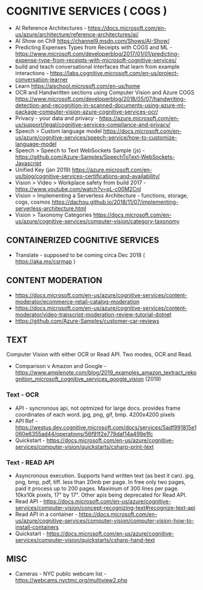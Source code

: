 # COGNITIVE SERVICES ( COGS )

* AI Reference Architectures - <https://docs.microsoft.com/en-us/azure/architecture/reference-architectures/ai/>
* AI Show on Ch9 <https://channel9.msdn.com/Shows/AI-Show/>
* Predicting Expenses Types from Receipts with COGS and ML - https://www.microsoft.com/developerblog/2017/01/01/predicting-expense-type-from-receipts-with-microsoft-cognitive-services/
* build and teach conversational interfaces that learn from example interactions -  <https://labs.cognitive.microsoft.com/en-us/project-conversation-learner>
* Learn <https://aischool.microsoft.com/en-us/home>
* OCR and Handwritten sections using Computer Vision and Azure COGS <https://www.microsoft.com/developerblog/2018/05/07/handwriting-detection-and-recognition-in-scanned-documents-using-azure-ml-package-computer-vision-azure-cognitive-services-ocr/>
* Privacy - your data and privacy - https://azure.microsoft.com/en-us/support/legal/cognitive-services-compliance-and-privacy/
* Speech > Custom language model <https://docs.microsoft.com/en-us/azure/cognitive-services/speech-service/how-to-customize-language-model>
* Speech > Speech to Text WebSockets Sample (js) - <https://github.com/Azure-Samples/SpeechToText-WebSockets-Javascript>
* Unified Key (jan 2019) https://azure.microsoft.com/en-us/blog/cognitive-services-certifications-and-availability/
* Vision > Video > Workplace safety from build 2017 - https://www.youtube.com/watch?v=pL-c00M2CnI
* Vision > Implementing a Serverless Architecture - functions, storage, cogs, cosmos <https://dachou.github.io/2018/11/07/implementing-serverless-architecture.html>
* Vision > Taxonomy Categories <https://docs.microsoft.com/en-us/azure/cognitive-services/computer-vision/category-taxonomy>

## CONTAINERIZED COGNITIVE SERVICES

* Translate - supposed to be coming circa Dec 2018 ( https://aka.ms/csrmap )

## CONTENT MODERATION

* <https://docs.microsoft.com/en-us/azure/cognitive-services/content-moderator/ecommerce-retail-catalog-moderation>
* <https://docs.microsoft.com/en-us/azure/cognitive-services/content-moderator/video-transcript-moderation-review-tutorial-dotnet>
* <https://github.com/Azure-Samples/customer-car-reviews>

## TEXT

Computer Vision with either OCR or Read API.  Two modes, OCR and Read.

* Comparison v Amazon and Google - https://www.amplenote.com/blog/2019_examples_amazon_textract_rekognition_microsoft_cognitive_services_google_vision (2019)

### Text - OCR

* API - syncronous api, not optmized for large docs. provides frame coordinates of each word.  jpg, png, gif, bmp.  4200x4200 pixels
* API Ref - https://westus.dev.cognitive.microsoft.com/docs/services/5adf991815e1060e6355ad44/operations/56f91f2e778daf14a499e1fc
* Quickstart - https://docs.microsoft.com/en-us/azure/cognitive-services/computer-vision/quickstarts/csharp-print-text

### Text - READ API

* Asyncronous execution.  Supports hand written text (as best it can).  jpg, png, bmp, pdf, tiff.  less than 20mb per page.  In free only two pages, paid it process up to 200 pages.  Maximum of 300 lines per page. 10kx10k pixels, 17" by 17".  Other apis being deprecated for Read API.
* Read API - https://docs.microsoft.com/en-us/azure/cognitive-services/computer-vision/concept-recognizing-text#recognize-text-api
* Read API in a container - https://docs.microsoft.com/en-us/azure/cognitive-services/computer-vision/computer-vision-how-to-install-containers
* Quickstart - https://docs.microsoft.com/en-us/azure/cognitive-services/computer-vision/quickstarts/csharp-hand-text

## MISC

* Cameras - NYC public webcam list - https://webcams.nyctmc.org/multiview2.php
